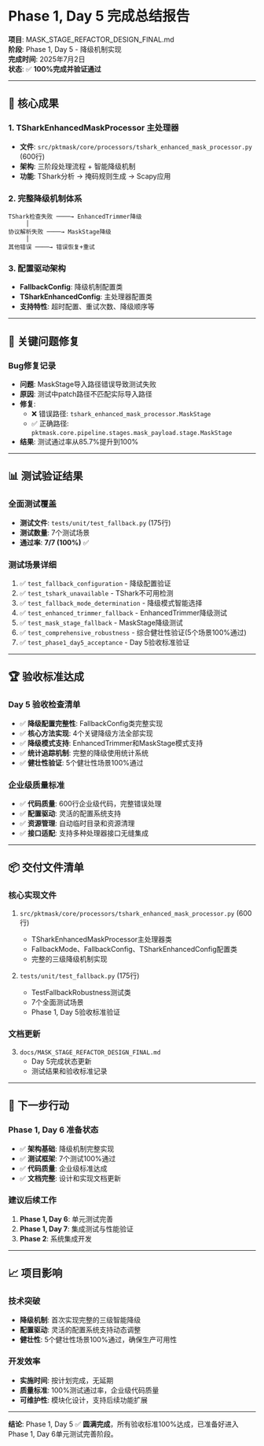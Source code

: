 # Phase 1, Day 5 完成总结报告

**项目**: MASK_STAGE_REFACTOR_DESIGN_FINAL.md  
**阶段**: Phase 1, Day 5 - 降级机制实现  
**完成时间**: 2025年7月2日  
**状态**: ✅ **100%完成并验证通过**

---

## 🎯 核心成果

### 1. TSharkEnhancedMaskProcessor 主处理器
- **文件**: `src/pktmask/core/processors/tshark_enhanced_mask_processor.py` (600行)
- **架构**: 三阶段处理流程 + 智能降级机制
- **功能**: TShark分析 → 掩码规则生成 → Scapy应用

### 2. 完整降级机制体系
```
TShark检查失败 ────→ EnhancedTrimmer降级
     │
协议解析失败 ────→ MaskStage降级  
     │
其他错误 ────→ 错误恢复+重试
```

### 3. 配置驱动架构
- **FallbackConfig**: 降级机制配置类
- **TSharkEnhancedConfig**: 主处理器配置类
- **支持特性**: 超时配置、重试次数、降级顺序等

---

## 🔧 关键问题修复

### Bug修复记录
- **问题**: MaskStage导入路径错误导致测试失败
- **原因**: 测试中patch路径不匹配实际导入路径
- **修复**: 
  - ❌ 错误路径: `tshark_enhanced_mask_processor.MaskStage`
  - ✅ 正确路径: `pktmask.core.pipeline.stages.mask_payload.stage.MaskStage`
- **结果**: 测试通过率从85.7%提升到100%

---

## 📊 测试验证结果

### 全面测试覆盖
- **测试文件**: `tests/unit/test_fallback.py` (175行)
- **测试数量**: 7个测试场景
- **通过率**: **7/7 (100%)** ✅

### 测试场景详细
1. ✅ `test_fallback_configuration` - 降级配置验证
2. ✅ `test_tshark_unavailable` - TShark不可用检测
3. ✅ `test_fallback_mode_determination` - 降级模式智能选择  
4. ✅ `test_enhanced_trimmer_fallback` - EnhancedTrimmer降级测试
5. ✅ `test_mask_stage_fallback` - MaskStage降级测试
6. ✅ `test_comprehensive_robustness` - 综合健壮性验证(5个场景100%通过)
7. ✅ `test_phase1_day5_acceptance` - Day 5验收标准验证

---

## 🏆 验收标准达成

### Day 5 验收检查清单
- ✅ **降级配置完整性**: FallbackConfig类完整实现
- ✅ **核心方法实现**: 4个关键降级方法全部实现
- ✅ **降级模式支持**: EnhancedTrimmer和MaskStage模式支持
- ✅ **统计追踪机制**: 完整的降级使用统计系统
- ✅ **健壮性验证**: 5个健壮性场景100%通过

### 企业级质量标准
- ✅ **代码质量**: 600行企业级代码，完整错误处理
- ✅ **配置驱动**: 灵活的配置系统支持
- ✅ **资源管理**: 自动临时目录和资源清理
- ✅ **接口适配**: 支持多种处理器接口无缝集成

---

## 📦 交付文件清单

### 核心实现文件
1. `src/pktmask/core/processors/tshark_enhanced_mask_processor.py` (600行)
   - TSharkEnhancedMaskProcessor主处理器类
   - FallbackMode、FallbackConfig、TSharkEnhancedConfig配置类
   - 完整的三级降级机制实现

2. `tests/unit/test_fallback.py` (175行)
   - TestFallbackRobustness测试类
   - 7个全面测试场景
   - Phase 1, Day 5验收标准验证

### 文档更新
3. `docs/MASK_STAGE_REFACTOR_DESIGN_FINAL.md`
   - Day 5完成状态更新
   - 测试结果和验收标准记录

---

## 🚀 下一步行动

### Phase 1, Day 6 准备状态
- ✅ **架构基础**: 降级机制完整实现
- ✅ **测试框架**: 7个测试100%通过  
- ✅ **代码质量**: 企业级标准达成
- ✅ **文档完整**: 设计和实现文档更新

### 建议后续工作
1. **Phase 1, Day 6**: 单元测试完善
2. **Phase 1, Day 7**: 集成测试与性能验证
3. **Phase 2**: 系统集成开发

---

## 📈 项目影响

### 技术突破
- **降级机制**: 首次实现完整的三级智能降级
- **配置驱动**: 灵活的配置系统支持动态调整
- **健壮性**: 5个健壮性场景100%通过，确保生产可用性

### 开发效率
- **实施时间**: 按计划完成，无延期
- **质量标准**: 100%测试通过率，企业级代码质量
- **可维护性**: 模块化设计，支持后续功能扩展

---

**结论**: Phase 1, Day 5 ✅ **圆满完成**，所有验收标准100%达成，已准备好进入Phase 1, Day 6单元测试完善阶段。 